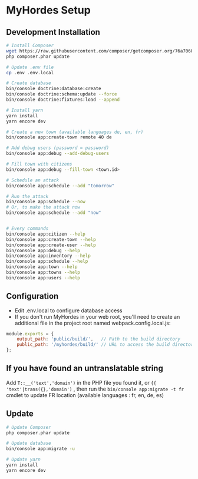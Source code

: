 # MyHordes Setup

## Development Installation

```bash
# Install Composer
wget https://raw.githubusercontent.com/composer/getcomposer.org/76a7060ccb93902cd7576b67264ad91c8a2700e2/web/installer -O - -q | php -- --quiet
php composer.phar update

# Update .env file
cp .env .env.local

# Create database
bin/console doctrine:database:create
bin/console doctrine:schema:update --force
bin/console doctrine:fixtures:load --append

# Install yarn
yarn install
yarn encore dev

# Create a new town (available languages de, en, fr)
bin/console app:create-town remote 40 de

# Add debug users (password = password)
bin/console app:debug --add-debug-users

# Fill town with citizens
bin/console app:debug --fill-town <town.id>

# Schedule an attack
bin/console app:schedule --add "tomorrow"

# Run the attack
bin/console app:schedule --now
# Or, to make the attack now
bin/console app:schedule --add "now"


# Every commands
bin/console app:citizen --help
bin/console app:create-town --help
bin/console app:create-user --help
bin/console app:debug --help
bin/console app:inventory --help
bin/console app:schedule --help
bin/console app:town --help
bin/console app:towns --help
bin/console app:users --help

```

## Configuration

* Edit .env.local to configure database access
* If you don't run MyHordes in your web root, you'll need to create an additional file in the project root named webpack.config.local.js:

```javascript
module.exports = {
    output_path: 'public/build/',   // Path to the build directory
    public_path: '/myhordes/build/' // URL to access the build directory via the webserver
};
```

## If you have found an untranslatable string
Add `T::__('text','domain')` in the PHP file you found it, or `{{ 'text'|trans({},'domain')` , then run the `bin/console app:migrate -t fr` cmdlet to update FR location (available languages : fr, en, de, es)

## Update

```bash
# Update Composer
php composer.phar update

# Update database
bin/console app:migrate -u

# Update yarn
yarn install
yarn encore dev
```
